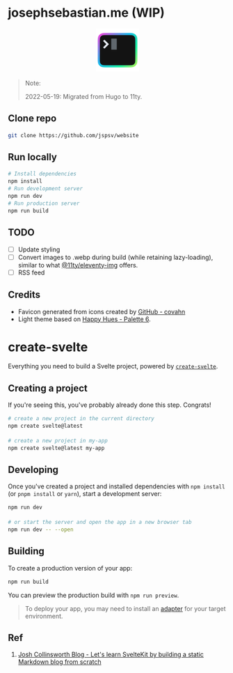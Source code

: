 # josephsebastian.me (WIP)

<p align="center">
    <img width="100" src="./img/indigo-to-blue-to-green_512x512x32.png" alt="logo">
    </a>
</p>

> Note:
>
> 2022-05-19: Migrated from Hugo to 11ty.

## Clone repo

```sh
git clone https://github.com/jspsv/website
```

## Run locally

```sh
# Install dependencies
npm install
# Run development server
npm run dev
# Run production server
npm run build
```

## TODO

- [ ] Update styling
- [ ] Convert images to .webp during build (while retaining lazy-loading), similar to what [@11ty/eleventy-img](https://www.11ty.dev/docs/plugins/image/) offers.
- [ ] RSS feed

## Credits

- Favicon generated from icons created by [GitHub - covahn](https://github.com/covahn/very-colorful-terminal-icons)
- Light theme based on [Happy Hues - Palette 6](https://www.happyhues.co/palettes/6).

##

# create-svelte

Everything you need to build a Svelte project, powered by [`create-svelte`](https://github.com/sveltejs/kit/tree/master/packages/create-svelte).

## Creating a project

If you're seeing this, you've probably already done this step. Congrats!

```bash
# create a new project in the current directory
npm create svelte@latest

# create a new project in my-app
npm create svelte@latest my-app
```

## Developing

Once you've created a project and installed dependencies with `npm install` (or `pnpm install` or `yarn`), start a development server:

```bash
npm run dev

# or start the server and open the app in a new browser tab
npm run dev -- --open
```

## Building

To create a production version of your app:

```bash
npm run build
```

You can preview the production build with `npm run preview`.

> To deploy your app, you may need to install an [adapter](https://kit.svelte.dev/docs/adapters) for your target environment.

## Ref

1. [Josh Collinsworth Blog - Let's learn SvelteKit by building a static Markdown blog from scratch](https://joshcollinsworth.com/blog/build-static-sveltekit-markdown-blog)
